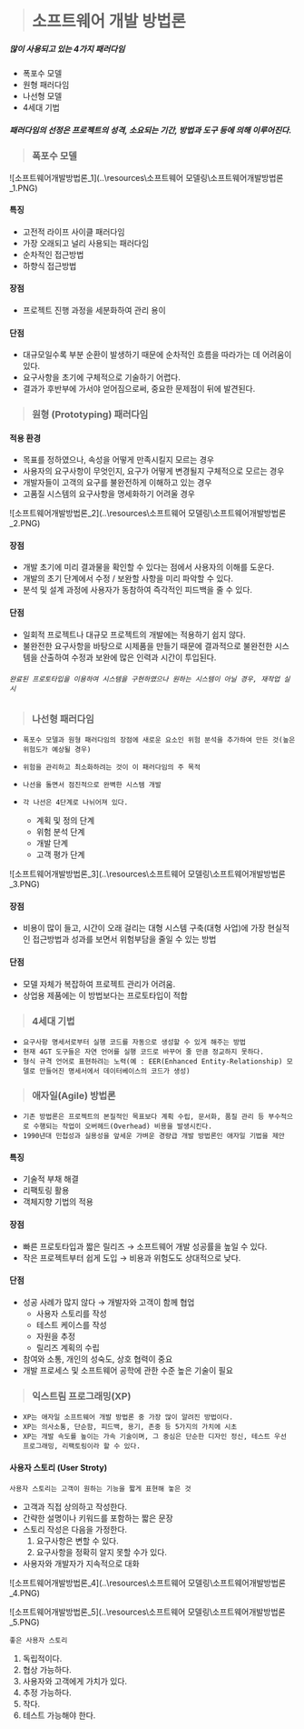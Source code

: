 > # **소프트웨어 개발 방법론**

##### 많이 사용되고 있는 4가지 패러다임

- 폭포수 모델
- 원형 패러다임
- 나선형 모델
- 4세대 기법

##### 패러다임의 선정은 프로젝트의 성격, 소요되는 기간, 방법과 도구 등에 의해 이루어진다.



> ### 폭포수 모델

![소프트웨어개발방법론_1](..\resources\소프트웨어 모델링\소프트웨어개발방법론_1.PNG)

#### 특징

- 고전적 라이프 사이클 패러다임
- 가장 오래되고 널리 사용되는 패러다임
- 순차적인 접근방법
- 하향식 접근방법

#### 장점

- 프로젝트 진행 과정을 세분화하여 관리 용이

#### 단점

- 대규모일수록 부분 순환이 발생하기 때문에 순차적인 흐름을 따라가는 데 어려움이 있다.
- 요구사항을 초기에 구체적으로 기술하기 어렵다.
- 결과가 후반부에 가서야 얻어짐으로써, 중요한 문제점이 뒤에 발견된다.



> ### 원형 (Prototyping) 패러다임

#### 적용 환경

- 목표를 정하였으나, 속성을 어떻게 만족시킬지 모르는 경우
- 사용자의 요구사항이 무엇인지, 요구가 어떻게 변경될지 구체적으로 모르는 경우
- 개발자들이 고객의 요구를 불완전하게 이해하고 있는 경우
- 고품질 시스템의 요구사항을 명세화하기 어려울 경우

![소프트웨어개발방법론_2](..\resources\소프트웨어 모델링\소프트웨어개발방법론_2.PNG)

#### 장점

- 개발 초기에 미리 결과물을 확인할 수 있다는 점에서 사용자의 이해를 도운다.
- 개발의 초기 단계에서 수정 / 보완할 사항을 미리 파악할 수 있다.
- 분석 및 설계 과정에 사용자가 동참하여 즉각적인 피드백을 줄 수 있다.

#### 단점

- 일회적 프로젝트나 대규모 프로젝트의 개발에는 적용하기 쉽지 않다.
- 불완전한 요구사항을 바탕으로 시제품을 만들기 때문에 결과적으로 불완전한 시스템을 산출하여 수정과 보완에 많은 인력과 시간이 투입된다.

###### `완료된 프로토타입을 이용하여 시스템을 구현하였으나 원하는 시스템이 아닐 경우, 재작업 실시`



> ### 나선형 패러다임

- `폭포수 모델과 원형 패러다임의 장점에 새로운 요소인 위험 분석을 추가하여 만든 것(높은 위험도가 예상될 경우)`

- `위험을 관리하고 최소화하려는 것이 이 패러다임의 주 목적`

- `나선을 돌면서 점진적으로 완벽한 시스템 개발`

- `각 나선은 4단계로 나뉘어져 있다.`
  - 계획 및 정의 단계
  - 위험 분석 단계
  - 개발 단계
  - 고객 평가 단계

![소프트웨어개발방법론_3](..\resources\소프트웨어 모델링\소프트웨어개발방법론_3.PNG)

#### 장점

- 비용이 많이 들고, 시간이 오래 걸리는 대형 시스템 구축(대형 사업)에 가장 현실적인 접근방법과 성과를 보면서 위험부담을 줄일 수 있는 방법

#### 단점

- 모델 자체가 복잡하여 프로젝트 관리가 어려움.
- 상업용 제품에는 이 방법보다는 프로토타입이 적합



> ### 4세대 기법

- `요구사항 명세서로부터 실행 코드를 자동으로 생성할 수 있게 해주는 방법`
- `현재 4GT 도구들은 자연 언어를 실행 코드로 바꾸어 줄 만큼 정교하지 못하다.`
- `형식 규격 언어로 표현하려는 노력(예 : EER(Enhanced Entity-Relationship) 모델로 만들어진 명세서에서 데이터베이스의 코드가 생성)`



> ### 애자일(Agile) 방법론

- `기존 방법론은 프로젝트의 본질적인 목표보다 계획 수립, 문서화, 품질 관리 등 부수적으로 수행되는 작업이 오버헤드(Overhead) 비용을 발생시킨다.`
- `1990년대 민첩성과 실용성을 앞세운 가벼운 경량급 개발 방법론인 애자일 기법을 제안`



#### 특징

- 기술적 부채 해결
- 리팩토링 활용
- 객체지향 기법의 적용

#### 장점

- 빠른 프로토타입과 짧은 릴리즈 → 소프트웨어 개발 성공률을 높일 수 있다.
- 작은 프로젝트부터 쉽게 도입 → 비용과 위험도도 상대적으로 낮다.

#### 단점

- 성공 사례가 많지 않다 → 개발자와 고객이 함께 협업
  - 사용자 스토리를 작성
  - 테스트 케이스를 작성
  - 자원을 추정
  - 릴리즈 계획의 수립
- 참여와 소통, 개인의 성숙도, 상호 협력이 중요
- 개발 프로세스 및 소프트웨어 공학에 관한 수준 높은 기술이 필요



> ### 익스트림 프로그래밍(XP)

- `XP는 애자일 소프트웨어 개발 방법론 중 가장 많이 알려진 방법이다.`
- `XP는 의사소통, 단순함, 피드백, 용기, 존중 등 5가지의 가치에 시초`
- `XP는 개발 속도를 높이는 가속 기술이며, 그 중심은 단순한 디자인 정신, 테스트 우선 프로그래밍, 리팩토링이라 할 수 있다.`



#### 사용자 스토리 (User Stroty)

`사용자 스토리는 고객이 원하는 기능을 짧게 표현해 놓은 것`

- 고객과 직접 상의하고 작성한다.
- 간략한 설명이나 키워드를 포함하는 짧은 문장
- 스토리 작성은 다음을 가정한다.
  1. 요구사항은 변할 수 있다.
  2. 요구사항을 정확히 알지 못할 수가 있다.
- 사용자와 개발자가 지속적으로 대화

![소프트웨어개발방법론_4](..\resources\소프트웨어 모델링\소프트웨어개발방법론_4.PNG)

![소프트웨어개발방법론_5](..\resources\소프트웨어 모델링\소프트웨어개발방법론_5.PNG)

`좋은 사용자 스토리`

1. 독립적이다.
2. 협상 가능하다.
3. 사용자와 고객에게 가치가 있다.
4. 추정 가능하다.
5. 작다.
6. 테스트 가능해야 한다.



